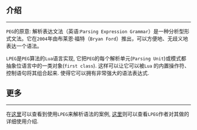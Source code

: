 ## 介绍

---


  `PEG`的原意: 解析表达文法（英语:`Parsing Expression Grammar`）是一种分析型形式文法。它在`2004`年由布莱恩·福特（`Bryan Ford`）推出，可以方便地、无歧义地表达一个语法。

  `LPEG`是`PEG`算法的`Lua`语言实现, 它把`PEG`的每个解析单元(`Parsing Unit`)或模式都抽象位语言中的一类对象(`first class`). 这样可以让它可以被`Lua` 的内置操作符、控制语句将其组合起来. 使得它可以拥有非常强大的语法表达式.

## 更多

---

  在[这里](https://github.com/leafo/moonscript/blob/master/moonscript/parse.moon)可以查看到使用`LPEG`来解析语法的案例, [这里](http://www.inf.puc-rio.br/~roberto/lpeg/)则可以查看`LPEG`作者对其做的详细使用介绍.